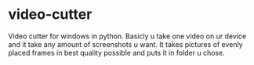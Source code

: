 # video-cutter
Video cutter for windows in python. Basicly u take one video on ur device and it take any amount of screenshots u want. It takes pictures of evenly placed frames in best quality possible and puts it in folder u chose. 
